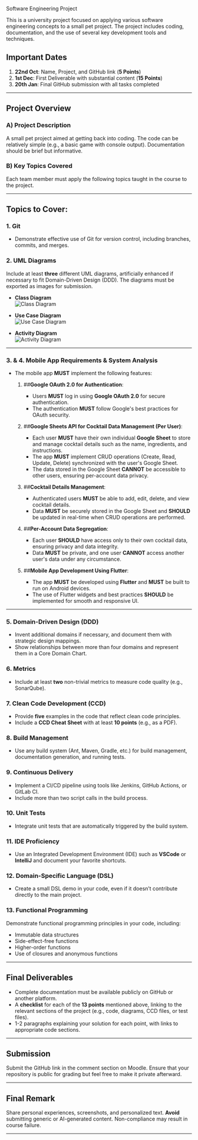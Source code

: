 Software Engineering Project

This is a university project focused on applying various software engineering concepts to a small pet project. The project includes coding, documentation, and the use of several key development tools and techniques.

## Important Dates
1. **22nd Oct**: Name, Project, and GitHub link (**5 Points**)
2. **1st Dec**: First Deliverable with substantial content (**15 Points**)
3. **20th Jan**: Final GitHub submission with all tasks completed

---

## Project Overview

### A) Project Description
A small pet project aimed at getting back into coding. The code can be relatively simple (e.g., a basic game with console output). Documentation should be brief but informative.

### B) Key Topics Covered
Each team member must apply the following topics taught in the course to the project.

---

## Topics to Cover:

### 1. **Git**
   - Demonstrate effective use of Git for version control, including branches, commits, and merges.
   
### 2. **UML Diagrams**
   Include at least **three** different UML diagrams, artificially enhanced if necessary to fit Domain-Driven Design (DDD). The diagrams must be exported as images for submission.

   - **Class Diagram**  
     ![Class Diagram](https://i.imgur.com/1fJUkjS.png)

   - **Use Case Diagram**  
     ![Use Case Diagram](https://i.imgur.com/mlQ6zBV.png)

   - **Activity Diagram**  
     ![Activity Diagram](https://i.imgur.com/DdcNVZy.png)

---

### 3. & 4. **Mobile App Requirements & System Analysis**

- The mobile app **MUST** implement the following features:

   1. ##**Google OAuth 2.0 for Authentication**:
      - Users **MUST** log in using **Google OAuth 2.0** for secure authentication.
      - The authentication **MUST** follow Google's best practices for OAuth security.
   
   2. ##**Google Sheets API for Cocktail Data Management (Per User)**:
      - Each user **MUST** have their own individual **Google Sheet** to store and manage cocktail details such as the name, ingredients, and instructions.
      - The app **MUST** implement CRUD operations (Create, Read, Update, Delete) synchronized with the user's Google Sheet.
      - The data stored in the Google Sheet **CANNOT** be accessible to other users, ensuring per-account data privacy.

   3. ##**Cocktail Details Management**:
      - Authenticated users **MUST** be able to add, edit, delete, and view cocktail details.
      - Data **MUST** be securely stored in the Google Sheet and **SHOULD** be updated in real-time when CRUD operations are performed.

   4. ##**Per-Account Data Segregation**:
      - Each user **SHOULD** have access only to their own cocktail data, ensuring privacy and data integrity.
      - Data **MUST** be private, and one user **CANNOT** access another user's data under any circumstance.

   5. ##**Mobile App Development Using Flutter**:
      - The app **MUST** be developed using **Flutter** and **MUST** be built to run on Android devices.
      - The use of Flutter widgets and best practices **SHOULD** be implemented for smooth and responsive UI.


---

### 5. **Domain-Driven Design (DDD)**
   - Invent additional domains if necessary, and document them with strategic design mappings.
   - Show relationships between more than four domains and represent them in a Core Domain Chart.

### 6. **Metrics**
   - Include at least **two** non-trivial metrics to measure code quality (e.g., SonarQube).

### 7. **Clean Code Development (CCD)**
   - Provide **five** examples in the code that reflect clean code principles.
   - Include a **CCD Cheat Sheet** with at least **10 points** (e.g., as a PDF).

### 8. **Build Management**
   - Use any build system (Ant, Maven, Gradle, etc.) for build management, documentation generation, and running tests.

### 9. **Continuous Delivery**
   - Implement a CI/CD pipeline using tools like Jenkins, GitHub Actions, or GitLab CI. 
   - Include more than two script calls in the build process.

### 10. **Unit Tests**
   - Integrate unit tests that are automatically triggered by the build system.

### 11. **IDE Proficiency**
   - Use an Integrated Development Environment (IDE) such as **VSCode** or **IntelliJ** and document your favorite shortcuts.

### 12. **Domain-Specific Language (DSL)**
   - Create a small DSL demo in your code, even if it doesn’t contribute directly to the main project.

### 13. **Functional Programming**
   Demonstrate functional programming principles in your code, including:
   - Immutable data structures
   - Side-effect-free functions
   - Higher-order functions
   - Use of closures and anonymous functions

---

## Final Deliverables

- Complete documentation must be available publicly on GitHub or another platform.
- A **checklist** for each of the **13 points** mentioned above, linking to the relevant sections of the project (e.g., code, diagrams, CCD files, or test files).
- 1-2 paragraphs explaining your solution for each point, with links to appropriate code sections.

---

## Submission

Submit the GitHub link in the comment section on Moodle. Ensure that your repository is public for grading but feel free to make it private afterward.

---

## Final Remark

Share personal experiences, screenshots, and personalized text. **Avoid** submitting generic or AI-generated content. Non-compliance may result in course failure.

---
